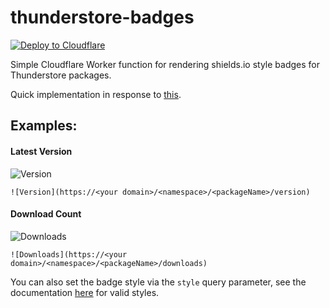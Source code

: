 # thunderstore-badges

[![Deploy to Cloudflare](https://deploy.workers.cloudflare.com/button)](https://deploy.workers.cloudflare.com/?url=https://github.com/csh/thunderstore-badges)


Simple Cloudflare Worker function for rendering shields.io style badges for Thunderstore packages.

Quick implementation in response to [this](https://discord.com/channels/809128887366975518/809128887366975521/1400442969311416371).

## Examples:

#### Latest Version

![Version](https://thunderstore.smrkn.com/smrkn/LethalCompanyHighlights/version)

```
![Version](https://<your domain>/<namespace>/<packageName>/version)
```

#### Download Count

![Downloads](https://thunderstore.smrkn.com/smrkn/LethalCompanyHighlights/downloads)


```
![Downloads](https://<your domain>/<namespace>/<packageName>/downloads)
```

You can also set the badge style via the `style` query parameter, see the documentation [here](https://shields.io/badges/static-badge) for valid styles.
